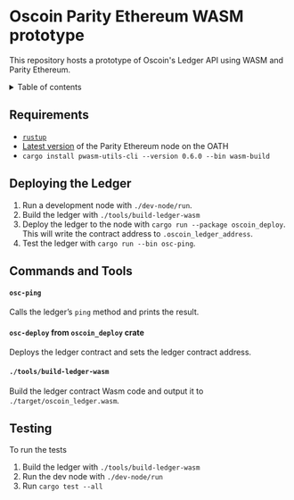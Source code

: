 Oscoin Parity Ethereum WASM prototype
=====================================

This repository hosts a prototype of Oscoin's Ledger API using WASM and Parity Ethereum.

<details>
  <summary>Table of contents</summary>

<!-- toc -->

- [Requirements](#requirements)
- [Deploying the Ledger](#deploying-the-ledger)
- [Commands and Tools](#commands-and-tools)
    + [`osc-ping`](#osc-ping)
    + [`osc-deploy` from `oscoin_deploy` crate](#osc-deploy-from-oscoin_deploy-crate)
    + [`./tools/build-ledger-wasm`](#toolsbuild-ledger-wasm)
- [Testing](#testing)

<!-- tocstop -->

</details>


Requirements
------------

* [`rustup`](https://github.com/rust-lang/rustup.rs/)
* [Latest version][peth-release] of the Parity Ethereum node on the OATH
* `cargo install pwasm-utils-cli --version 0.6.0 --bin wasm-build`

[peth-release]: https://github.com/paritytech/parity-ethereum/releases/latest

Deploying the Ledger
--------------------

1. Run a development node with `./dev-node/run`.
1. Build the ledger with `./tools/build-ledger-wasm`
1. Deploy the ledger to the node with `cargo run --package oscoin_deploy`. This will
   write the contract address to `.oscoin_ledger_address`.
1. Test the ledger with `cargo run --bin osc-ping`.

Commands and Tools
------------------

#### `osc-ping`

Calls the ledger’s `ping` method and prints the result.

#### `osc-deploy` from `oscoin_deploy` crate

Deploys the ledger contract and sets the ledger contract address.

#### `./tools/build-ledger-wasm`

Build the ledger contract Wasm code and output it to `./target/oscoin_ledger.wasm`.

Testing
-------

To run the tests
1. Build the ledger with `./tools/build-ledger-wasm`
2. Run the dev node with `./dev-node/run`
3. Run `cargo test --all`
